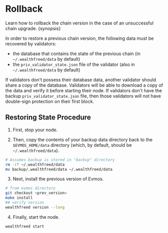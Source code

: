 <!--
order: 6
-->

# Rollback

Learn how to rollback the chain version in the case of an unsuccessful chain upgrade. {synopsis}

In order to restore a previous chain version, the following data must be recovered by validators:

- the database that contains the state of the previous chain (in `~/.wealthfreed/data` by default)
- the `priv_validator_state.json` file of the validator (also in `~/.wealthfreed/data` by default)

If validators don't possess their database data, another validator should share a copy of the database. Validators will be able to download a copy of the data and verify it before starting their node. If validators don't have the backup `priv_validator_state.json` file, then those validators will not have double-sign protection on their first block.

## Restoring State Procedure

1. First, stop your node.

2. Then, copy the contents of your backup data directory back to the `$EVMOS_HOME/data` directory (which, by default, should be `~/.wealthfreed/data`).

```bash
# Assumes backup is stored in "backup" directory
rm -rf ~/.wealthfreed/data
mv backup/.wealthfreed/data ~/.wealthfreed/data
```

3. Next, install the previous version of Evmos.

```bash
# from evmos directory
git checkout <prev_version>
make install
## verify version
wealthfreed version --long
```

4. Finally, start the node.

```bash
wealthfreed start
```
